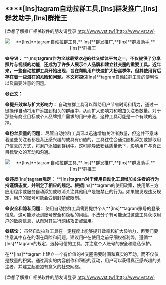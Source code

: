 ## ****[Ins]**tagram自动拉群工具,**[Ins]**群发推广,**[Ins]**群发助手,**[Ins]**群推王**

[😍想了解推广相关软件的朋友请登录 http://www.vst.tw](http://www.vst.tw)

 <center><img src="https://vst.tw/MP4/tuiguang/png/7.png" alt="**[Ins]**tagram自动拉群工具,**[Ins]**群发推广,**[Ins]**群发助手,**[Ins]**群推王"></center>

**😄导语：**
**[Ins]**tagram作为全球最受欢迎的社交媒体平台之一，不仅提供了分享照片与视频的功能，还成为了许多人展示个人品牌和建立社交圈的重要工具。近年来，一些自动拉群工具开始出现，旨在帮助用户快速扩大粉丝群体，但其使用背后存在着一些潜在的风险和问题。本文将探讨**[Ins]**tagram自动拉群工具的便利性以及需要注意的问题。

**😄正文：**

**😄提升效率与扩大影响力：**
自动拉群工具可以帮助用户节省时间和精力，通过一键操作自动将用户添加到相关的群组中，从而扩大影响力和增加关注者数量。对于那些有商业目标或个人品牌推广需求的用户来说，这种工具可能是一个有效的选择。

**😄粉丝质量的问题：**
尽管自动拉群工具可以迅速增加关注者数量，但这并不意味着这些关注者都是真正感兴趣的或具有价值的。工具往往会通过随机添加或抓取用户信息的方式，将用户添加到群组中。这可能导致粉丝质量低下，影响用户与真正目标受众的互动和沟通。

 <center><img src="https://vst.tw/MP4/tuiguang/png/1.png" alt="**[Ins]**tagram自动拉群工具,**[Ins]**群发推广,**[Ins]**群发助手,**[Ins]**群推王"></center>

**😄违反**[Ins]**tagram规定：**
**[Ins]**tagram对于使用自动化工具增加关注者的行为持谨慎态度，并制定了相应的规定。根据**[Ins]**tagram的使用政策，使用第三方应用程序或服务自动添加或取消关注其他用户是被禁止的行为。如果被发现违反规定，用户的账号可能会受到封禁或限制。

**😄安全和隐私问题：**
使用自动拉群工具需要提供个人**[Ins]**tagram账号的登录信息，这可能涉及到账号安全和隐私的风险。不法分子有可能通过这些工具获取用户的敏感信息，从而对其进行网络攻击或滥用。

**😄结论：**
虽然自动拉群工具在一定程度上能够提升效率和扩大影响力，但我们要注意其中存在的潜在风险和问题。建议用户在使用之前仔细权衡利弊，遵循**[Ins]**tagram的规定，选择可信的工具，并注意个人账号的安全和隐私保护。

在**[Ins]**tagram上建立一个有价值的社交圈需要时间和真实的互动，而不仅仅是数量的积累。通过真实的内容创作和积极的互动，用户可以获得真正感兴趣的关注者，并建立起更加有意义的社交网络。

[😍想了解推广相关软件的朋友请登录 http://www.vst.tw](http://www.vst.tw)



